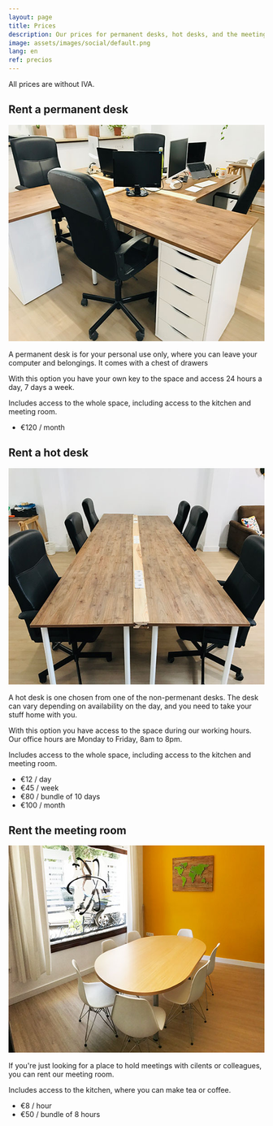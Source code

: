 ```yaml
---
layout: page
title: Prices
description: Our prices for permanent desks, hot desks, and the meeting room.
image: assets/images/social/default.png
lang: en
ref: precios
---
```


<p class="iva-noticia">All prices are without IVA.</p>

<div class="servicio escritorio-fijo">
  <div>
    <h2>Rent a permanent desk</h2>
    <img
      src="/assets/images/escritorio-fijo.jpg"
      srcset="/assets/images/escritorio-fijo@2x.jpg 2x"
      alt="Permanent desk"
      height="426"
      width="568"
      loading="lazy"
    />
    <p>
      A permanent desk is for your personal use only, where you can leave your computer and belongings. It comes with a chest of drawers
    </p>
    <p>With this option you have your own key to the space and access 24 hours a day, 7 days a week.</p>
    <p class="servicio-incluye">
      Includes access to the whole space, including access to the kitchen and meeting room.
    </p>
    <ul>
      <li>€120 / month</li>
    </ul>
  </div>
</div>

<div class="servicio hot-desk">
  <div>
    <h2>Rent a hot desk</h2>
    <img
      src="/assets/images/hot-desks.jpg"
      srcset="/assets/images/hot-desks@2x.jpg 2x"
      alt="Hot desks"
      height="426"
      width="568"
      loading="lazy"
    />
    <p>
      A hot desk is one chosen from one of the non-permenant desks. The desk can vary depending on availability on the day, and you need to take your stuff home with you.
    </p>
    <p>
      With this option you have access to the space during our working hours. Our office hours are Monday to Friday, 8am to 8pm.
    </p>
    <p class="servicio-incluye">
      Includes access to the whole space, including access to the kitchen and meeting room.
    </p>
    <ul>
      <li>€12 / day</li>
      <li>€45 / week</li>
      <li>€80 / bundle of 10 days</li>
      <li>€100 / month</li>
    </ul>
  </div>
</div>

<div class="servicio sala-de-reuniones">
  <div>
    <h2>Rent the meeting room</h2>
    <img
      src="/assets/images/sala-de-reuniones.jpg"
      srcset="/assets/images/sala-de-reuniones@2x.jpg 2x"
      alt="Meeting room"
      height="408"
      width="568"
      loading="lazy"
    />
    <p>
      If you're just looking for a place to hold meetings with cilents or colleagues, you can rent our meeting room.
    </p>
    <p class="servicio-incluye">Includes access to the kitchen, where you can make tea or coffee.</p>
    <ul>
      <li>€8 / hour</li>
      <li>€50 / bundle of 8 hours</li>
    </ul>
  </div>
</div>
